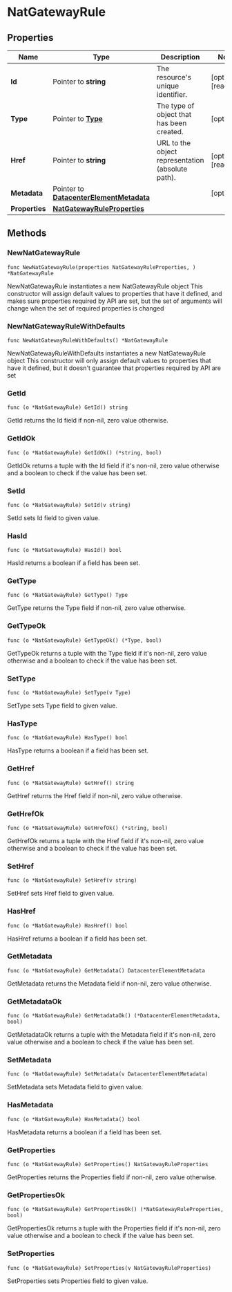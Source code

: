 # NatGatewayRule

## Properties

|Name | Type | Description | Notes|
|------------ | ------------- | ------------- | -------------|
|**Id** | Pointer to **string** | The resource&#39;s unique identifier. | [optional] [readonly] |
|**Type** | Pointer to [**Type**](Type.md) | The type of object that has been created. | [optional] |
|**Href** | Pointer to **string** | URL to the object representation (absolute path). | [optional] [readonly] |
|**Metadata** | Pointer to [**DatacenterElementMetadata**](DatacenterElementMetadata.md) |  | [optional] |
|**Properties** | [**NatGatewayRuleProperties**](NatGatewayRuleProperties.md) |  | |

## Methods

### NewNatGatewayRule

`func NewNatGatewayRule(properties NatGatewayRuleProperties, ) *NatGatewayRule`

NewNatGatewayRule instantiates a new NatGatewayRule object
This constructor will assign default values to properties that have it defined,
and makes sure properties required by API are set, but the set of arguments
will change when the set of required properties is changed

### NewNatGatewayRuleWithDefaults

`func NewNatGatewayRuleWithDefaults() *NatGatewayRule`

NewNatGatewayRuleWithDefaults instantiates a new NatGatewayRule object
This constructor will only assign default values to properties that have it defined,
but it doesn't guarantee that properties required by API are set

### GetId

`func (o *NatGatewayRule) GetId() string`

GetId returns the Id field if non-nil, zero value otherwise.

### GetIdOk

`func (o *NatGatewayRule) GetIdOk() (*string, bool)`

GetIdOk returns a tuple with the Id field if it's non-nil, zero value otherwise
and a boolean to check if the value has been set.

### SetId

`func (o *NatGatewayRule) SetId(v string)`

SetId sets Id field to given value.

### HasId

`func (o *NatGatewayRule) HasId() bool`

HasId returns a boolean if a field has been set.

### GetType

`func (o *NatGatewayRule) GetType() Type`

GetType returns the Type field if non-nil, zero value otherwise.

### GetTypeOk

`func (o *NatGatewayRule) GetTypeOk() (*Type, bool)`

GetTypeOk returns a tuple with the Type field if it's non-nil, zero value otherwise
and a boolean to check if the value has been set.

### SetType

`func (o *NatGatewayRule) SetType(v Type)`

SetType sets Type field to given value.

### HasType

`func (o *NatGatewayRule) HasType() bool`

HasType returns a boolean if a field has been set.

### GetHref

`func (o *NatGatewayRule) GetHref() string`

GetHref returns the Href field if non-nil, zero value otherwise.

### GetHrefOk

`func (o *NatGatewayRule) GetHrefOk() (*string, bool)`

GetHrefOk returns a tuple with the Href field if it's non-nil, zero value otherwise
and a boolean to check if the value has been set.

### SetHref

`func (o *NatGatewayRule) SetHref(v string)`

SetHref sets Href field to given value.

### HasHref

`func (o *NatGatewayRule) HasHref() bool`

HasHref returns a boolean if a field has been set.

### GetMetadata

`func (o *NatGatewayRule) GetMetadata() DatacenterElementMetadata`

GetMetadata returns the Metadata field if non-nil, zero value otherwise.

### GetMetadataOk

`func (o *NatGatewayRule) GetMetadataOk() (*DatacenterElementMetadata, bool)`

GetMetadataOk returns a tuple with the Metadata field if it's non-nil, zero value otherwise
and a boolean to check if the value has been set.

### SetMetadata

`func (o *NatGatewayRule) SetMetadata(v DatacenterElementMetadata)`

SetMetadata sets Metadata field to given value.

### HasMetadata

`func (o *NatGatewayRule) HasMetadata() bool`

HasMetadata returns a boolean if a field has been set.

### GetProperties

`func (o *NatGatewayRule) GetProperties() NatGatewayRuleProperties`

GetProperties returns the Properties field if non-nil, zero value otherwise.

### GetPropertiesOk

`func (o *NatGatewayRule) GetPropertiesOk() (*NatGatewayRuleProperties, bool)`

GetPropertiesOk returns a tuple with the Properties field if it's non-nil, zero value otherwise
and a boolean to check if the value has been set.

### SetProperties

`func (o *NatGatewayRule) SetProperties(v NatGatewayRuleProperties)`

SetProperties sets Properties field to given value.



